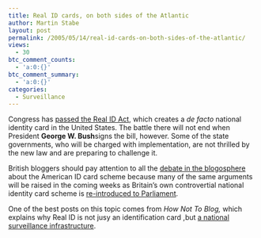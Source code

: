 ```yaml
---
title: Real ID cards, on both sides of the Atlantic
author: Martin Stabe
layout: post
permalink: /2005/05/14/real-id-cards-on-both-sides-of-the-atlantic/
views:
  - 30
btc_comment_counts:
  - 'a:0:{}'
btc_comment_summary:
  - 'a:0:{}'
categories:
  - Surveillance
---
```

Congress has [passed the Real ID Act][1], which creates a *de facto* national identity card in the United States. The battle there will not end when President **George W. Bush**signs the bill, however. Some of the state governments, who will be charged with implementation, are not thrilled by the new law and are preparing to challenge it.

British bloggers should pay attention to all the [debate in the blogosphere][2] about the American ID card scheme because many of the same arguments will be raised in the coming weeks as Britain&rsquo;s own controvertial national identity card scheme is [re-introduced to Parliament][3].

One of the best posts on this topic comes from *How Not To Blog,* which explains why Real ID is not jusy an identification card ,but [a national surveillance infrastructure][4].

 [1]: http://www.wired.com/news/privacy/0,1848,67498,00.html?tw=wn_tophead_1
 [2]: http://blog.blogpulse.com/archives/000195.html
 [3]: http://news.independent.co.uk/uk/politics/story.jsp?story=637983
 [4]: http://hownottoblog.com/index.php/2005/05/12/real_id_is_not_an_identification_card_it
